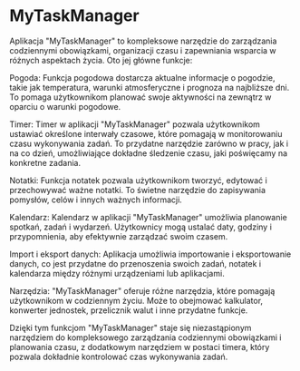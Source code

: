 ﻿# MyTaskManager

Aplikacja "MyTaskManager" to kompleksowe narzędzie do zarządzania codziennymi obowiązkami, organizacji czasu i zapewniania wsparcia w różnych aspektach życia. Oto jej główne funkcje:

Pogoda: Funkcja pogodowa dostarcza aktualne informacje o pogodzie, takie jak temperatura, warunki atmosferyczne i prognoza na najbliższe dni. To pomaga użytkownikom planować swoje aktywności na zewnątrz w oparciu o warunki pogodowe.

Timer: Timer w aplikacji "MyTaskManager" pozwala użytkownikom ustawiać określone interwały czasowe, które pomagają w monitorowaniu czasu wykonywania zadań. To przydatne narzędzie zarówno w pracy, jak i na co dzień, umożliwiające dokładne śledzenie czasu, jaki poświęcamy na konkretne zadania.

Notatki: Funkcja notatek pozwala użytkownikom tworzyć, edytować i przechowywać ważne notatki. To świetne narzędzie do zapisywania pomysłów, celów i innych ważnych informacji.

Kalendarz: Kalendarz w aplikacji "MyTaskManager" umożliwia planowanie spotkań, zadań i wydarzeń. Użytkownicy mogą ustalać daty, godziny i przypomnienia, aby efektywnie zarządzać swoim czasem.

Import i eksport danych: Aplikacja umożliwia importowanie i eksportowanie danych, co jest przydatne do przenoszenia swoich zadań, notatek i kalendarza między różnymi urządzeniami lub aplikacjami.

Narzędzia: "MyTaskManager" oferuje różne narzędzia, które pomagają użytkownikom w codziennym życiu. Może to obejmować kalkulator, konwerter jednostek, przelicznik walut i inne przydatne funkcje.

Dzięki tym funkcjom "MyTaskManager" staje się niezastąpionym narzędziem do kompleksowego zarządzania codziennymi obowiązkami i planowania czasu, z dodatkowym narzędziem w postaci timera, który pozwala dokładnie kontrolować czas wykonywania zadań.
